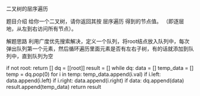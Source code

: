 二叉树的层序遍历

题目介绍
给你一个二叉树，请你返回其按 层序遍历 得到的节点值。 （即逐层地，从左到右访问所有节点）。

解题思路
利用广度优先搜索解决，定义一个队列，将root结点放入队列中，每次弹出队列第一个元素，然后循环遍历里面元素是否有左右子树，有的话就添加到队列中，直到队列为空

if not root:
	return []
dq = [[root]]
result = []
while dq:
	data = []
	temp_data = []
	temp = dq.pop(0)
	for i in temp:
		temp_data.append(i.val)
		if i.left:
			data.append(i.left)
		if i.right:
			data.append(i.right)
	if data:
		dq.append(data)
	result.append(temp_data)
return result

